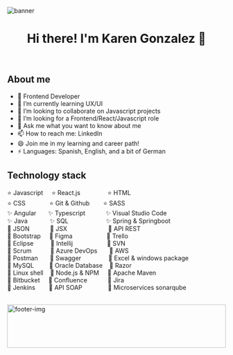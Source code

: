 <img align="center" alt="banner" src="https://media.licdn.com/dms/image/D4E16AQEo7X6o16YGqg/profile-displaybackgroundimage-shrink_350_1400/0/1699460052217?e=1711584000&v=beta&t=5974bRRGy3JJbjSX8IbaZICBOQpz8RWGgygxj653QM8" /><br/>

<h1 align="center"><b>Hi there! I'm Karen Gonzalez 👋</b></h1><br/>

## About me
- 🔭 Frontend Developer
- 🌱 I’m currently learning UX/UI
- 👯 I’m looking to collaborate on Javascript projects
- 🤔 I’m looking for a Frontend/React/Javascript role
- 💬 Ask me what you want to know about me
- 📫 How to reach me: LinkedIn
- 😄 Join me in my learning and career path!
- ⚡ Languages: Spanish, English, and a bit of German

## Technology stack
⭐ Javascript &nbsp;&nbsp;&nbsp; ⭐ React.js &nbsp;&nbsp;&nbsp;&nbsp;&nbsp;&nbsp;&nbsp;&nbsp;&nbsp;&nbsp;&nbsp;&nbsp;&nbsp;&nbsp; ⭐ HTML <br/>
⭐ CSS &nbsp;&nbsp;&nbsp;&nbsp;&nbsp;&nbsp;&nbsp;&nbsp;&nbsp;&nbsp;&nbsp;&nbsp; ⭐ Git & Github &nbsp;&nbsp;&nbsp;&nbsp;&nbsp;&nbsp; ⭐ SASS <br/>
✨ Angular &nbsp;&nbsp;&nbsp;&nbsp;&nbsp; ✨ Typescript &nbsp;&nbsp;&nbsp;&nbsp;&nbsp;&nbsp;&nbsp;&nbsp;&nbsp;&nbsp; ✨ Visual Studio Code <br/>
✨ Java &nbsp;&nbsp;&nbsp;&nbsp;&nbsp;&nbsp;&nbsp;&nbsp;&nbsp;&nbsp;&nbsp; ✨ SQL &nbsp;&nbsp;&nbsp;&nbsp;&nbsp;&nbsp;&nbsp;&nbsp;&nbsp;&nbsp;&nbsp;&nbsp;&nbsp;&nbsp;&nbsp;&nbsp;&nbsp;&nbsp;&nbsp;&nbsp; ✨ Spring & Springboot <br/>
🔸 JSON &nbsp;&nbsp;&nbsp;&nbsp;&nbsp;&nbsp;&nbsp;&nbsp;&nbsp;&nbsp; 🔸 JSX &nbsp;&nbsp;&nbsp;&nbsp;&nbsp;&nbsp;&nbsp;&nbsp;&nbsp;&nbsp;&nbsp;&nbsp;&nbsp;&nbsp;&nbsp;&nbsp;&nbsp;&nbsp;&nbsp;&nbsp;&nbsp;&nbsp; 🔸 API REST <br/>
🔸 Bootstrap &nbsp;&nbsp;&nbsp; 🔸 Figma &nbsp;&nbsp;&nbsp;&nbsp;&nbsp;&nbsp;&nbsp;&nbsp;&nbsp;&nbsp;&nbsp;&nbsp;&nbsp;&nbsp;&nbsp;&nbsp;&nbsp;&nbsp; 🔸 Trello <br/>
🔸 Eclipse &nbsp;&nbsp;&nbsp;&nbsp;&nbsp;&nbsp;&nbsp;&nbsp; 🔸 Intellij &nbsp;&nbsp;&nbsp;&nbsp;&nbsp;&nbsp;&nbsp;&nbsp;&nbsp;&nbsp;&nbsp;&nbsp;&nbsp;&nbsp;&nbsp;&nbsp;&nbsp;&nbsp; 🔸 SVN <br/>
🔸 Scrum &nbsp;&nbsp;&nbsp;&nbsp;&nbsp;&nbsp;&nbsp;&nbsp;&nbsp; 🔸 Azure DevOps &nbsp;&nbsp;&nbsp;&nbsp;&nbsp; 🔸 AWS <br/>
🔸 Postman &nbsp;&nbsp;&nbsp;&nbsp;&nbsp; 🔸 Swagger &nbsp;&nbsp;&nbsp;&nbsp;&nbsp;&nbsp;&nbsp;&nbsp;&nbsp;&nbsp;&nbsp;&nbsp;&nbsp;&nbsp; 🔸 Excel & windows package <br/>
🔸 MySQL &nbsp;&nbsp;&nbsp;&nbsp;&nbsp;&nbsp;&nbsp; 🔸 Oracle Database &nbsp;&nbsp; 🔸 Razor <br/>
🔸 Linux shell &nbsp;&nbsp; 🔸 Node.js & NPM &nbsp;&nbsp;&nbsp; 🔸 Apache Maven <br/>
🔸 Bitbucket &nbsp;&nbsp;&nbsp; 🔸 Confluence &nbsp;&nbsp;&nbsp;&nbsp;&nbsp;&nbsp;&nbsp;&nbsp;&nbsp;&nbsp; 🔸 Jira <br/>
🔸 Jenkins &nbsp;&nbsp;&nbsp;&nbsp;&nbsp;&nbsp; 🔸 API SOAP &nbsp;&nbsp;&nbsp;&nbsp;&nbsp;&nbsp;&nbsp;&nbsp;&nbsp;&nbsp;&nbsp;&nbsp;&nbsp; 🔸 Microservices
sonarqube

<br/>
<img width="100%" height="100px" align="center" alt="footer-img" src="https://motionarray.imgix.net/preview-292572-cz9Xqlsqxg-high_0013.jpg?w=660&q=60&fit=max&auto=format" /><br/>
